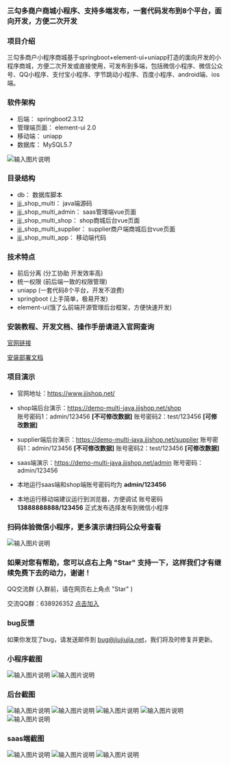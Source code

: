 ### 三勾多商户商城小程序、支持多端发布，一套代码发布到8个平台，面向开发，方便二次开发


### 项目介绍


三勾多商户小程序商城基于springboot+element-ui+uniapp打造的面向开发的小程序商城，方便二次开发或直接使用，可发布到多端，包括微信小程序、微信公众号、QQ小程序、支付宝小程序、字节跳动小程序、百度小程序、android端、ios端。


### 软件架构

- 后端：  springboot2.3.12
- 管理端页面：  element-ui 2.0
- 移动端：  uniapp
- 数据库：  MySQL5.7

![输入图片说明](https://www.jjjshop.net/gitee/multi-java/jjjshop.png)
### 目录结构

- db：  数据库脚本
- jjj_shop_multi：  java端源码
- jjj_shop_multi_admin：  saas管理端vue页面
- jjj_shop_multi_shop：  shop商城后台vue页面
- jjj_shop_multi_supplier：  supplier商户端商城后台vue页面
- jjj_shop_multi_app：  移动端代码

### 技术特点
- 前后分离 (分工协助 开发效率高)
- 统一权限 (前后端一致的权限管理)
- uniapp (一套代码8个平台，开发不浪费)
- springboot (上手简单，极易开发)
- element-ui(饿了么前端开源管理后台框架，方便快速开发)

 ### 安装教程、开发文档、操作手册请进入官网查询

[官网链接](http://www.jjjshop.net)

[安装部署文档](https://www.kancloud.cn/wxw850227/jjjshop-multi-java/3089838)


### 项目演示 

- 官网地址：https://www.jjjshop.net/      

- shop端后台演示：https://demo-multi-java.jjjshop.net/shop     
账号密码1：admin/123456 **[不可修改数据]** 
账号密码2：test/123456 **[可修改数据]** 

- supplier端后台演示：https://demo-multi-java.jjjshop.net/supplier
账号密码1：admin/123456 **[不可修改数据]** 
账号密码2：test/123456 **[可修改数据]** 

- saas端演示：https://demo-multi-java.jjjshop.net/admin     账号密码：admin/123456


- 本地运行saas端和shop端账号密码均为    **admin/123456** 

- 本地运行移动端建议运行到浏览器，方便调试 账号密码 **13888888888/123456** 正式发布选择发布到微信小程序

 ### 扫码体验微信小程序，更多演示请扫码公众号查看 
![输入图片说明](https://www.jjjshop.net/gitee/multi-java/demo.png "demo.png")


 ### 如果对您有帮助，您可以点右上角 "Star" 支持一下，这样我们才有继续免费下去的动力，谢谢！
QQ交流群 (入群前，请在网页右上角点 "Star" )

交流QQ群：638926352  [点击加入](https://qm.qq.com/cgi-bin/qm/qr?k=qsJON0WddOXsEOov8zkLI4rTyEX_VDXA&jump_from=webapi)

 ### bug反馈

如果你发现了bug，请发送邮件到 bug@jiujiujia.net，我们将及时修复并更新。 

 ### 小程序截图
![输入图片说明](https://images.gitee.com/uploads/images/2021/0713/115156_5c456fe7_1699189.jpeg "小程序截图-1.jpg")
![输入图片说明](https://images.gitee.com/uploads/images/2021/0713/115205_538df117_1699189.jpeg "小程序截图-2.jpg")


 ### 后台截图 
![输入图片说明](https://images.gitee.com/uploads/images/2021/0713/134125_d2ae228c_1699189.jpeg "后台截图-1.jpg")
![输入图片说明](https://images.gitee.com/uploads/images/2021/0713/134133_e80e6917_1699189.jpeg "后台截图-2.jpg")
![输入图片说明](https://images.gitee.com/uploads/images/2021/0713/134142_5af2c033_1699189.jpeg "后台截图-3.jpg")
![输入图片说明](https://images.gitee.com/uploads/images/2021/0713/134151_ed2b3a3c_1699189.jpeg "后台截图-4.jpg")
![输入图片说明](https://images.gitee.com/uploads/images/2021/0713/134201_3b6e03dd_1699189.jpeg "后台截图-5.jpg")

 ### saas端截图 

![输入图片说明](https://images.gitee.com/uploads/images/2021/0702/105948_bb66da18_1699189.png "saas-1.png")
![输入图片说明](https://images.gitee.com/uploads/images/2021/0702/105956_ee6d1d73_1699189.png "saas-2.png")
![输入图片说明](https://images.gitee.com/uploads/images/2021/0702/110007_3f3b08c6_1699189.png "saas-3.png")
 
